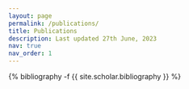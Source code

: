 ```yaml
---
layout: page
permalink: /publications/
title: Publications
description: Last updated 27th June, 2023
nav: true
nav_order: 1
---
```

<!-- _pages/publications.md -->
<div class="publications">

{% bibliography -f {{ site.scholar.bibliography }} %}

</div>
